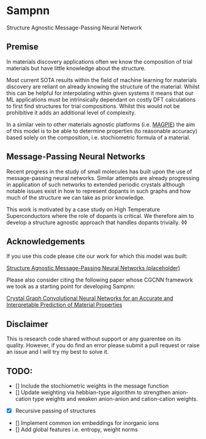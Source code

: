 # Sampnn

Structure Agnostic Message-Passing Neural Network

## Premise

In materials discovery applications often we know the composition of trial materials but have little knowledge about the structure.

Most current SOTA results within the field of machine learning for materials discovery are reliant on already knowing the structure of the material. Whilst this can be helpful for interpolating within given systems it means that our ML applications must be intrinsically dependant on costly DFT calculations to first find structures for trial compositions. Whilst this would not be prohibitive it adds an additional level of complexity.

In a similar vein to other materials agnostic platforms (i.e. [MAGPIE](http://oqmd.org/static/analytics/magpie/doc)) the aim of this model is to be able to determine properties (to reasonable accuracy) based solely on the composition, i.e. stochiometric formula of a material.

## Message-Passing Neural Networks

Recent progress in the study of small molecules has built upon the use of message-passing neural networks. Similar attempts are already progressing in application of such networks to extended periodic crystals although notable issues exist in how to represent dopants in such graphs and how much of the structure we can take as prior knowledge.

This work is motivated by a case study on High Temperature Superconductors where the role of dopants is critical. We therefore aim to develop a structure agnostic approach that handles dopants trivially.
◊◊

## Acknowledgements

If you use this code please cite our work for which this model was built:

[Structure Agnostic Message-Passing Neural Networks (placeholder)](http://www.tcm.phy.cam.ac.uk/profiles/reag2/)

Please also consider citing the following paper whose CGCNN framework we took as a starting point for developing Sampnn:

[Crystal Graph Convolutional Neural Networks for an Accurate and Interpretable Prediction of Material Properties](https://link.aps.org/doi/10.1103/PhysRevLett.120.145301)

## Disclaimer

This is research code shared without support or any guarentee on its quality. However, if you do find an error please submit a pull request or raise an issue and I will try my best to solve it.

## TODO:

- [] Include the stochiometric weights in the message function
- [] Update weighting via hebbian-type algorithm to strengthen anion-cation type weights and weaken anion-anion and cation-cation weights.
- [x] Recursive passing of structures
- [] Implement common ion embeddings for inorganic ions
- [] Add global features i.e. entropy, weight norms
